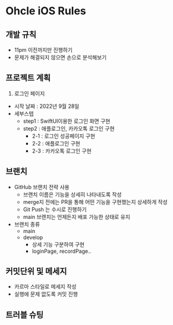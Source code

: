# Ohcle iOS Rules

## 개발 규칙
- 11pm 이전까지만 진행하기 
- 문제가 해결되지 않으면 손으로 분석해보기

## 프로젝트 계획
1. 로그인 페이지 
- 시작 날짜 : 2022년 9월 28일 
- 세부스텝
    - step1 : SwiftUI이용한 로그인 화면 구현
    - step2 : 애플로그인, 카카오톡 로그인 구현 
        - 2-1 : 로그인 성공페이지 구현
        - 2-2 : 애플로그인 구현
        - 2-3 : 카카오톡 로그인 구현 

## 브랜치
- GitHub 브랜치 전략 사용
    - 브랜치 이름은 기능을 상세히 나타내도록 작성
    - merge지 전에는 PR을 통해 어떤 기능을 구현했는지 상세하게 작성
    - Git Push 는 수시로 진행하기 
    - main 브랜치는 언제든지 배포 가능한 상태로 유지
- 브랜치 종류
    - main
    - develop
        - 상세 기능 구분하여 구현
        - loginPage, recordPage..

## 커밋단위 및 메세지
- 카르마 스타일로 메세지 작성
- 실행에 문제 없도록 커밋 진행 

## 트러블 슈팅


